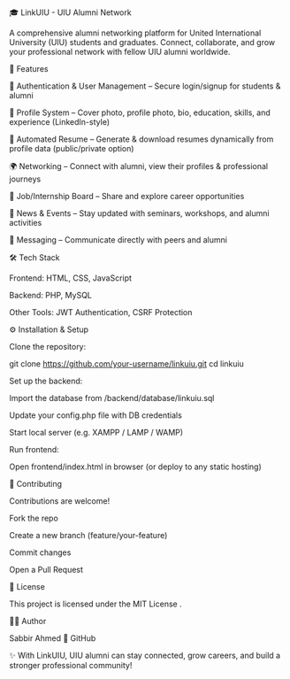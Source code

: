 🎓 LinkUIU - UIU Alumni Network

A comprehensive alumni networking platform for United International University (UIU) students and graduates. Connect, collaborate, and grow your professional network with fellow UIU alumni worldwide.

🌟 Features

🔐 Authentication & User Management – Secure login/signup for students & alumni

👤 Profile System – Cover photo, profile photo, bio, education, skills, and experience (LinkedIn-style)

📄 Automated Resume – Generate & download resumes dynamically from profile data (public/private option)

🌍 Networking – Connect with alumni, view their profiles & professional journeys

💼 Job/Internship Board – Share and explore career opportunities

📰 News & Events – Stay updated with seminars, workshops, and alumni activities

💬 Messaging – Communicate directly with peers and alumni

🛠️ Tech Stack

Frontend: HTML, CSS, JavaScript

Backend: PHP, MySQL

Other Tools: JWT Authentication, CSRF Protection

⚙️ Installation & Setup

Clone the repository:

git clone https://github.com/your-username/linkuiu.git
cd linkuiu


Set up the backend:

Import the database from /backend/database/linkuiu.sql

Update your config.php file with DB credentials

Start local server (e.g. XAMPP / LAMP / WAMP)

Run frontend:

Open frontend/index.html in browser (or deploy to any static hosting)

🤝 Contributing

Contributions are welcome!

Fork the repo

Create a new branch (feature/your-feature)

Commit changes

Open a Pull Request

📜 License

This project is licensed under the MIT License
.

👨‍💻 Author

Sabbir Ahmed
🔗 GitHub

✨ With LinkUIU, UIU alumni can stay connected, grow careers, and build a stronger professional community!